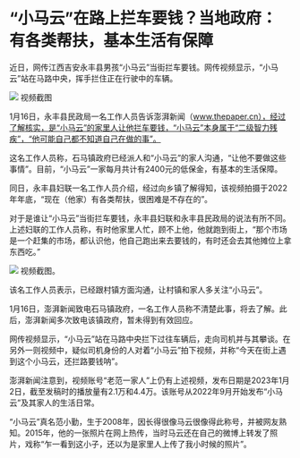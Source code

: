 # “小马云”在路上拦车要钱？当地政府：有各类帮扶，基本生活有保障

近日，网传江西吉安永丰县男孩“小马云”当街拦车要钱。网传视频显示，“小马云”站在马路中央，挥手拦住正在行驶中的车辆。

![](https://inews.gtimg.com/newsapp_bt/0/15613894149/1000)
视频截图

1月16日，永丰县民政局一名工作人员告诉澎湃新闻（www.thepaper.cn），经过了解核实，是“小马云”的家里人让他拦车要钱，“小马云”本身属于“二级智力残疾”，“他可能自己都不知道自己在做的事”。

这名工作人员称，石马镇政府已经派人和“小马云”的家人沟通，“让他不要做这些事情”。目前，“小马云”一家每月共计有2400元的低保金，有基本的生活保障。

同日，永丰县妇联一名工作人员介绍，经过向乡镇了解得知，该视频拍摄于2022年年底，“现在（他家）有各类帮扶，很困难是不存在的”。

对于是谁让“小马云”当街拦车要钱，永丰县妇联和永丰县民政局的说法有所不同。上述妇联的工作人员称，有时他家里人忙，顾不上他，他就跑到街上，“那个市场是一个赶集的市场，都认识他，他自己跑出来去要钱的，有时还会去其他摊位上拿东西吃。”

![](https://inews.gtimg.com/newsapp_bt/0/15613894170/1000)
视频截图。

该名工作人员表示，已经跟村镇方面沟通，让村镇和家人多关注“小马云”。

1月16日，澎湃新闻致电石马镇政府，一名工作人员称不清楚此事，将去了解。此后，澎湃新闻多次致电该镇政府，暂未得到有效回应。

网传视频显示，“小马云”站在马路中央拦下过往车辆后，走向司机并与其攀谈。在另外一则视频中，疑似司机身份的人对着“小马云”拍下视频，并称“今天在街上遇到这个小马云，还拦路要钱呐”。

澎湃新闻注意到，视频账号“老范一家人”上仍有上述视频，发布日期是2023年1月2日，截至发稿时的播放量有2.1万和4.4万。该账号从2022年9月开始发布“小马云”及其家人的生活日常。

“小马云”真名范小勤，生于2008年，因长得很像马云很像得此称号，并被网友熟知。2015年，他的一张照片在网上热传，当时马云还在自己的微博上转发了照片，戏称“乍一看到这小子，还以为是家里人上传了我小时候的照片”。

